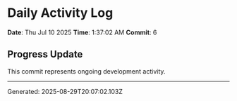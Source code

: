 # Daily Activity Log

**Date**: Thu Jul 10 2025
**Time**: 1:37:02 AM
**Commit**: 6

## Progress Update

This commit represents ongoing development activity.

---
Generated: 2025-08-29T20:07:02.103Z
